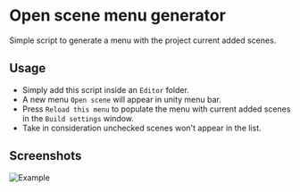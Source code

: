 # Open scene menu generator

Simple script to generate a menu with the project current added scenes.

## Usage

* Simply add this script inside an ```Editor``` folder. 
* A new menu ```Open scene``` will appear in unity menu bar.
* Press ```Reload this menu``` to populate the menu with current added scenes in the ```Build settings``` window.
* Take in consideration unchecked scenes won't appear in the list.

## Screenshots

![Example](http://brovador.github.io/Untiy-OpenSceneMenuGenerator/sample-screenshot.png)